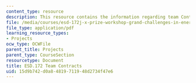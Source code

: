 ```yaml
---
content_type: resource
description: This resource contains the information regarding team Contracts.
file: /media/courses/esd-172j-x-prize-workshop-grand-challenges-in-energy-fall-2009/15d9b742d0a84819711948d2734f47e6_MITESD_172JF09_contracts.pdf
file_type: application/pdf
learning_resource_types:
- Projects
ocw_type: OCWFile
parent_title: Projects
parent_type: CourseSection
resourcetype: Document
title: ESD.172 Team Contracts
uid: 15d9b742-d0a8-4819-7119-48d2734f47e6
---
```

